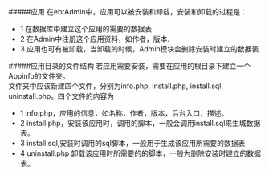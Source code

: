 #####应用
在ebtAdmin中，应用可以被安装和卸载，安装和卸载的过程是：<br>
* 1 在数据库中建立这个应用的需要的数据表.<br>
* 2 在Admin中注册这个应用资料，如作者，版本.<br>
* 3 应用也可有被卸载，当卸载的时候，Admin模块会删除安装时建立的数据表.<br>

#####应用目录的文件结构
若应用需要安装，需要在应用的根目录下建立一个Appinfo的文件夹。<br>文件夹中应该新建四个文件，分别为info.php, install.php, install.sql, uninstall.php。四个文件的内容为<br>

* 1 info.php，应用的信息，如名称，作者，版本，后台入口，描述。
* 2 install.php，安装该应用时，调用的脚本，一般会调用install.sql来生城数据表。
* 3 install.sql,安装时调用的sql脚本，一般用于生成该应用所需要的数据表
* 4 uninstall.php 卸载该应用时所需要的的脚本，一般为删除安装时建立的数据表。


